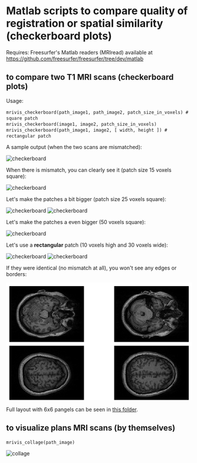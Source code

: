 
# Matlab scripts to compare quality of registration or spatial similarity (checkerboard plots)

Requires: Freesurfer's Matlab readers (MRIread) available at https://github.com/freesurfer/freesurfer/tree/dev/matlab

## to compare two T1 MRI scans (checkerboard plots)

Usage:

```
mrivis_checkerboard(path_image1, path_image2, patch_size_in_voxels) # square patch
mrivis_checkerboard(image1, image2, patch_size_in_voxels)
mrivis_checkerboard(path_image1, image2, [ width, height ]) # rectangular patch
```

A sample output (when the two scans are mismatched):

![checkerboard](../docs/zoomed_in/vis_all3.png)

When there is mismatch, you can clearly see it (patch size 15 voxels square):

![checkerboard](../docs/zoomed_in/vis_all3_mismatch_ps15.png)

Let's make the patches a bit bigger (patch size 25 voxels square):

![checkerboard](../docs/zoomed_in/vis_all3_mismatch_ps25_axial.png)
![checkerboard](../docs/zoomed_in/vis_all3_mismatch_ps25_sagittal.png)

Let's make the patches a even bigger (50 voxels square):

![checkerboard](../docs/zoomed_in/vis_all3_mismatch_ps50.png)

Let's use a **rectangular** patch (10 voxels high and 30 voxels wide):

![checkerboard](../docs/zoomed_in/vis_all3_mismatch__rect_ps10_30_sagittal.png)
![checkerboard](../docs/zoomed_in/vis_all3_mismatch__rect_ps10_30_axial.png)

If they were identical (no mismatch at all), you won't see any edges or borders:

![checkerboard](../docs/zoomed_in/vis_all3_identical.png)

Full layout with 6x6 pangels can be seen in [this folder](../docs/comprehensive).

## to visualize plans MRI scans (by themselves)

```
mrivis_collage(path_image)
```

![collage](../docs/comprehensive/vis_collage.png)
